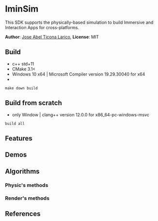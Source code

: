 # IminSim

This SDK supports the physically-based simulation to build Immersive and Interaction Apps for cross-platforms.

**Author**: [Jose Abel Ticona Larico](https://aibel18.github.io), **License**: MIT

## Build
- c++ std+11
- CMake 3.1<
- Windows 10 x64 | Microsoft Compiler version 19.29.30040 for x64
- 
```
make down build
```

## Build from scratch
- only Window | clang++ version 12.0.0 for x86_64-pc-windows-msvc
```
build all
```

## Features

## Demos

## Algorithms

### Physic's methods

### Render's methods

## References